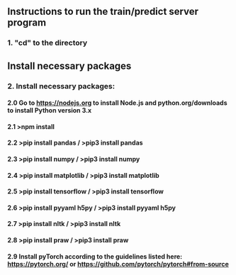 ## Instructions to run the train/predict server program

### 1. "cd" to the directory

## Install necessary packages

### 2. Install necessary packages:

#### 2.0 Go to https://nodejs.org to install Node.js and python.org/downloads to install Python version 3.x

#### 2.1 >npm install
#### 2.2 >pip install pandas / >pip3 install pandas
#### 2.3 >pip install numpy / >pip3 install numpy
#### 2.4 >pip install matplotlib / >pip3 install matplotlib
#### 2.5 >pip install tensorflow / >pip3 install tensorflow
#### 2.6 >pip install pyyaml h5py / >pip3 install pyyaml h5py
#### 2.7 >pip install nltk / >pip3 install nltk
#### 2.8 >pip install praw / >pip3 install praw
#### 2.9 Install pyTorch according to the guidelines listed here: https://pytorch.org/ or https://github.com/pytorch/pytorch#from-source
